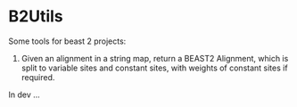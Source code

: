 # B2Utils

Some tools for beast 2 projects:

1. Given an alignment in a string map, return a BEAST2 Alignment, 
which is split to variable sites and constant sites,
with weights of constant sites if required.

In dev ...
